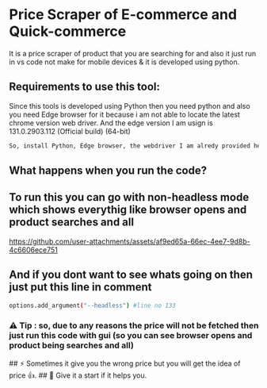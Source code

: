 # Price Scraper of E-commerce and Quick-commerce

It is a price scraper of product that you are searching for and also it just run in vs code not make for mobile devices & it is developed using python.

## Requirements to use this tool:

Since this tools is developed using Python then you need python and also you need Edge browser for it because i am not able to locate the latest chrome version web driver. And the edge version I am usign is 131.0.2903.112 (Official build) (64-bit)

```bash
So, install Python, Edge browser, the webdriver I am alredy provided here and also Vs Code to run this 👍
```

## What happens when you run the code?
## To run this you can go with non-headless mode which shows everythig like browser opens and product searches and all

https://github.com/user-attachments/assets/af9ed65a-66ec-4ee7-9d8b-4c6606ece751

## And if you dont want to see whats going on then just put this line in comment
```bash
options.add_argument("--headless") #line no 133
```
<h3>⚠ Tip : so, due to any reasons the price will not be fetched then just run this code with gui (so you can see browser opens and product being searches and all)</h3>
## ⚡ Sometimes it give you the wrong price but you will get the idea of price 👍.
## 🌟 Give it a start if it helps you.
